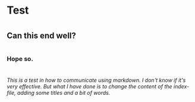 # Test
# <h2> Can this end well? 
# <h3> Hope so. 
# <h6> This is a test in how to communicate using markdown. I don't know if it's very effective. But what I have done is to change the content of the index-file, adding some titles and a bit of words. 
